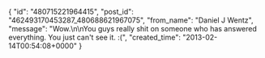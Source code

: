  {
   "id": "480715221964415",
   "post_id": "462493170453287_480688621967075",
   "from_name": "Daniel J Wentz",
   "message": "Wow.\n\nYou guys really shit on someone who has answered everything. You just can't see it. :(",
   "created_time": "2013-02-14T00:54:08+0000"
 }
